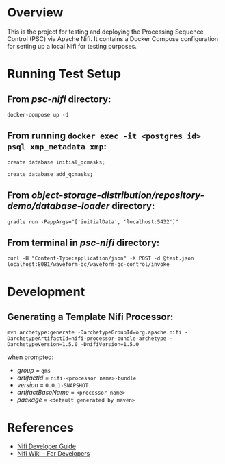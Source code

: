 # Overview
This is the project for testing and deploying the Processing Sequence Control
(PSC) via Apache Nifi. It contains a Docker Compose configuration for setting
up a local Nifi for testing purposes.

# Running Test Setup

## From _psc-nifi_ directory:
`docker-compose up -d`

## From running `docker exec -it <postgres id> psql xmp_metadata xmp`:
`create database initial_qcmasks;`

`create database add_qcmasks;`

## From _object-storage-distribution/repository-demo/database-loader_ directory:
`gradle run -PappArgs="['initialData', 'localhost:5432']"`

## From terminal in _psc-nifi_ directory:
`curl -H "Content-Type:application/json" -X POST -d @test.json localhost:8081/waveform-qc/waveform-qc-control/invoke`

# Development

## Generating a Template Nifi Processor:
`mvn archetype:generate -DarchetypeGroupId=org.apache.nifi -DarchetypeArtifactId=nifi-processor-bundle-archetype -DarchetypeVersion=1.5.0 -DnifiVersion=1.5.0`

when prompted:
- *group* = `gms`
- *artifactId* = `nifi-<processor name>-bundle`
- *version* = `0.0.1-SNAPSHOT`
- *artifactBaseName* = `<processor name>`
- *package* = `<default generated by maven>`


# References
- [Nifi Developer Guide](https://nifi.apache.org/developer-guide.html)
- [Nifi Wiki - For Developers](https://cwiki.apache.org/confluence/display/NIFI/For+Developers)
